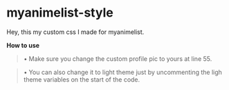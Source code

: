# myanimelist-style

Hey, this my custom css I made for myanimelist.

**How to use**
> • Make sure you change the custom profile pic to yours at line 55.

> • You can also change it to light theme just by uncommenting the ligh theme variables on the start of the code.
